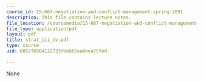 ```yaml
---
course_id: 15-667-negotiation-and-conflict-management-spring-2001
description: This file contains lecture notes.
file_location: /coursemedia/15-667-negotiation-and-conflict-management-spring-2001/8852f8364122733fbe665eabbea75fed_strat_iii_iv.pdf
file_type: application/pdf
layout: pdf
title: strat_iii_iv.pdf
type: course
uid: 8852f8364122733fbe665eabbea75fed

---
```

None